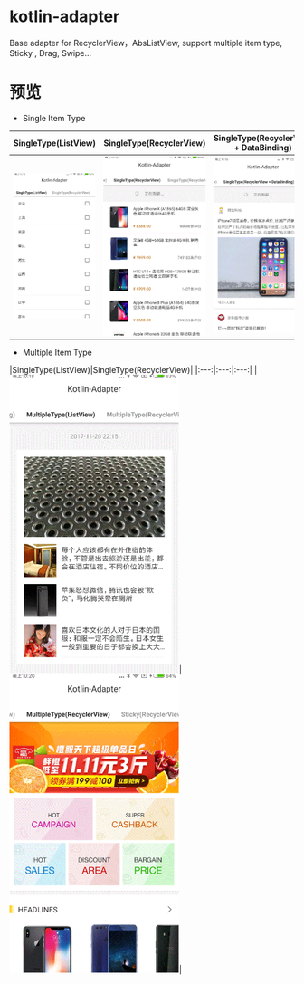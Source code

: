 # kotlin-adapter
Base adapter for RecyclerView，AbsListView, support multiple item type, Sticky , Drag, Swipe...


预览
===
- Single Item Type

|SingleType(ListView)|SingleType(RecyclerView)|SingleType(RecyclerView + DataBinding)|
|:---:|:---:|:---:|
|<img src="screenshots/20171220_221339.gif"  width="300">|<img src="screenshots/20171220_221506.gif"  width="300">|<img src="screenshots/20171220_221641.gif"  width="300">|

- Multiple Item Type

|SingleType(ListView)|SingleType(RecyclerView)|
|:---:|:---:|:---:|
|<img src="screenshots/20171220_221813.gif"  width="300">|<img src="screenshots/20171220_222005.gif"  width="300">|
